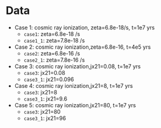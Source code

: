 # Data
- Case 1: cosmic ray ionization, zeta=6.8e-18/s, t=1e7 yrs
  - `case1`: zeta=6.8e-18 /s
  - `case1_1`: zeta=7.8e-18 /s
- Case 2: cosmic ray ionization,zeta=6.8e-16, t=4e5 yrs
  - `case2`: zeta=6.8e-16 /s
  - `case2_1`: zeta=7.8e-16 /s
- Case 3: cosmic ray ionization,jx21=0.08, t=1e7 yrs
  - `case3`: jx21=0.08
  - `case3_1`: jx21=0.096
- Case 4: cosmic ray ionization,jx21=8, t=1e7 yrs
  - `case3`: jx21=8
  - `case3_1`: jx21=9.6
- Case 5: cosmic ray ionization,jx21=80, t=1e7 yrs
  - `case3`: jx21=80
  - `case3_1`: jx21=96